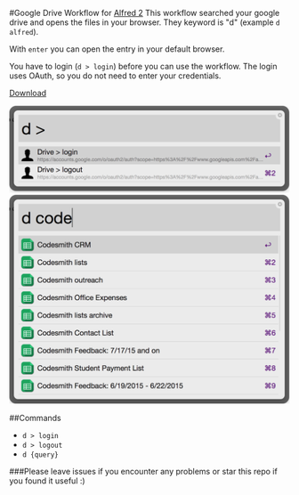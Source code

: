#Google Drive Workflow for [Alfred 2](http://www.alfredapp.com/)
This workflow searched your google drive and opens the files in your browser. They keyword is "d" (example ```d alfred```).

With ```enter``` you can open the entry in your default browser.

You have to login (```d > login```) before you can use the workflow. The login uses OAuth, so you do not need to enter your credentials.

[Download](https://github.com/azai91/alfred-drive-workflow/releases)

![inline](./assets/config.png)
![inline](./assets/search.png)

##Commands
- ```d > login```
- ```d > logout```
- ```d {query}```

###Please leave issues if you encounter any problems or star this repo if you found it useful :)
